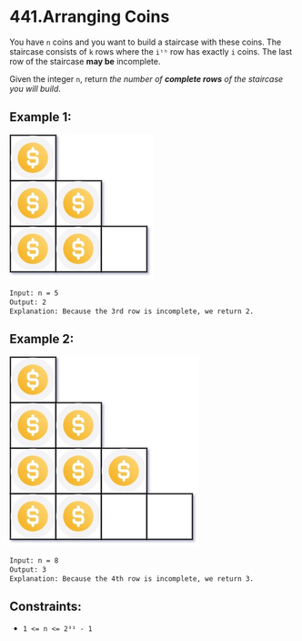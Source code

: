 # 441.Arranging Coins

You have `n` coins and you want to build a staircase with these coins. The staircase consists of `k` rows where the `iᵗʰ` row has exactly `i` coins. The last row of the staircase **may be** incomplete.

Given the integer `n`, return _the number of **complete rows** of the staircase you will build_.

## Example 1:

![Example 1](example1.png)

```
Input: n = 5
Output: 2
Explanation: Because the 3rd row is incomplete, we return 2.
```

## Example 2:

![Example 2](example2.png)

```
Input: n = 8
Output: 3
Explanation: Because the 4th row is incomplete, we return 3.
```

## Constraints:

- `1 <= n <= 2³¹ - 1`
